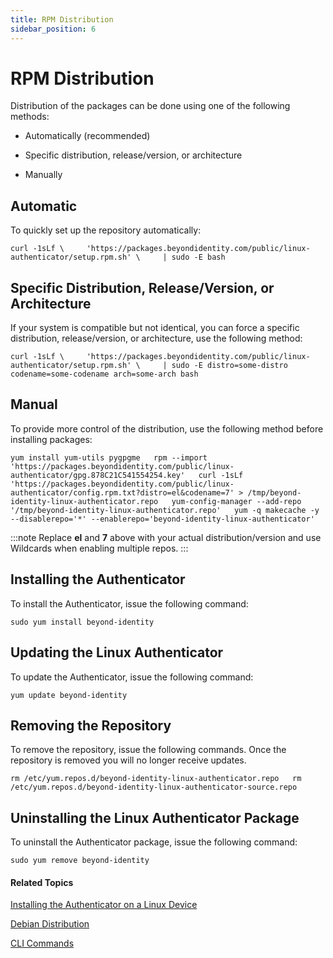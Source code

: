 ```yaml
---
title: RPM Distribution
sidebar_position: 6
--- 
```

RPM Distribution
================

Distribution of the packages can be done using one of the following methods:

*   Automatically (recommended)
    
*   Specific distribution, release/version, or architecture
    
*   Manually
    

Automatic
---------

To quickly set up the repository automatically:


`curl -1sLf \     'https://packages.beyondidentity.com/public/linux-authenticator/setup.rpm.sh' \     | sudo -E bash`

Specific Distribution, Release/Version, or Architecture
-------------------------------------------------------

If your system is compatible but not identical, you can force a specific distribution, release/version, or architecture, use the following method:


`curl -1sLf \     'https://packages.beyondidentity.com/public/linux-authenticator/setup.rpm.sh' \     | sudo -E distro=some-distro codename=some-codename arch=some-arch bash`

Manual
------

To provide more control of the distribution, use the following method before installing packages:

`yum install yum-utils pygpgme   rpm --import 'https://packages.beyondidentity.com/public/linux-authenticator/gpg.878C21C541554254.key'   curl -1sLf 'https://packages.beyondidentity.com/public/linux-authenticator/config.rpm.txt?distro=el&codename=7' > /tmp/beyond-identity-linux-authenticator.repo   yum-config-manager --add-repo '/tmp/beyond-identity-linux-authenticator.repo'   yum -q makecache -y --disablerepo='*' --enablerepo='beyond-identity-linux-authenticator'`

:::note
Replace **el** and **7** above with your actual distribution/version and use Wildcards when enabling multiple repos.
:::

Installing the Authenticator
----------------------------

To install the Authenticator, issue the following command:

`sudo yum install beyond-identity`

Updating the Linux Authenticator
--------------------------------

To update the Authenticator, issue the following command:

`yum update beyond-identity`

Removing the Repository
-----------------------

To remove the repository, issue the following commands. Once the repository is removed you will no longer receive updates.

`rm /etc/yum.repos.d/beyond-identity-linux-authenticator.repo   rm /etc/yum.repos.d/beyond-identity-linux-authenticator-source.repo`

Uninstalling the Linux Authenticator Package
--------------------------------------------

To uninstall the Authenticator package, issue the following command:

`sudo yum remove beyond-identity`
#### Related Topics

[Installing the Authenticator on a Linux Device](installing-the-authenticator-on-a-linux-device)

[Debian Distribution](debian-distribution)

[CLI Commands](cli-commands)